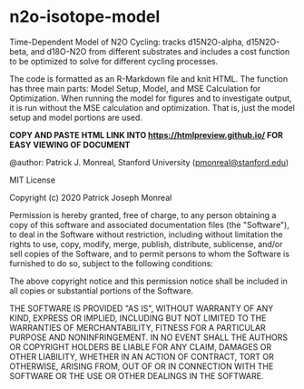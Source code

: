 # n2o-isotope-model
Time-Dependent Model of N2O Cycling: tracks d15N2O-alpha, d15N2O-beta, and d18O-N2O from different substrates and includes a cost function to be optimized to solve for different cycling processes.

The code is formatted as an R-Markdown file and knit HTML. The function has three main parts: Model Setup, Model, and MSE Calculation for Optimization. When running the model for figures and to investigate output, it is run without the MSE calculation and optimization. That is, just the model setup and model portions are used.

**COPY AND PASTE HTML LINK INTO https://htmlpreview.github.io/ FOR EASY VIEWING OF DOCUMENT**

@author: Patrick J. Monreal, Stanford University (pmonreal@stanford.edu)

MIT License

Copyright (c) 2020 Patrick Joseph Monreal

Permission is hereby granted, free of charge, to any person obtaining a copy of this software and associated documentation files (the "Software"), to deal in the Software without restriction, including without limitation the rights to use, copy, modify, merge, publish, distribute, sublicense, and/or sell copies of the Software, and to permit persons to whom the Software is furnished to do so, subject to the following conditions:

The above copyright notice and this permission notice shall be included in all copies or substantial portions of the Software.

THE SOFTWARE IS PROVIDED "AS IS", WITHOUT WARRANTY OF ANY KIND, EXPRESS OR IMPLIED, INCLUDING BUT NOT LIMITED TO THE WARRANTIES OF MERCHANTABILITY, FITNESS FOR A PARTICULAR PURPOSE AND NONINFRINGEMENT. IN NO EVENT SHALL THE AUTHORS OR COPYRIGHT HOLDERS BE LIABLE FOR ANY CLAIM, DAMAGES OR OTHER LIABILITY, WHETHER IN AN ACTION OF CONTRACT, TORT OR OTHERWISE, ARISING FROM, OUT OF OR IN CONNECTION WITH THE SOFTWARE OR THE USE OR OTHER DEALINGS IN THE SOFTWARE.

